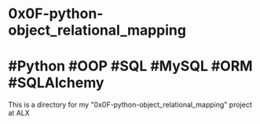 # 0x0F-python-object_relational_mapping

# #Python #OOP #SQL #MySQL #ORM #SQLAlchemy

This is a directory for my
"0x0F-python-object_relational_mapping" project at ALX
